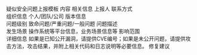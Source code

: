 疑似安全问题上报模板
内容	相关信息
上报人	
联系方式	
组织信息	个人/团队/公司
版本信息	
问题级别	致命问题/严重问题/一般问题
问题描述	
发生场景	操作系统等平台信息，业务场景信息等
影响范围	
详细信息	如果是已知公开漏洞，请提供CVE编号；如果是未公开问题，请提供攻击方法，攻击结果，并附上相关代码和日志说明等必要信息。
修复建议	